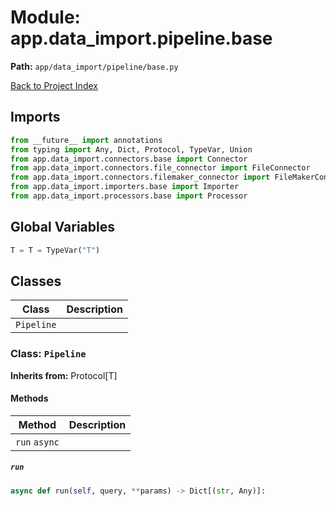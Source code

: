 # Module: app.data_import.pipeline.base

**Path:** `app/data_import/pipeline/base.py`

[Back to Project Index](../../../../index.md)

## Imports
```python
from __future__ import annotations
from typing import Any, Dict, Protocol, TypeVar, Union
from app.data_import.connectors.base import Connector
from app.data_import.connectors.file_connector import FileConnector
from app.data_import.connectors.filemaker_connector import FileMakerConnector
from app.data_import.importers.base import Importer
from app.data_import.processors.base import Processor
```

## Global Variables
```python
T = T = TypeVar("T")
```

## Classes

| Class | Description |
| --- | --- |
| `Pipeline` |  |

### Class: `Pipeline`
**Inherits from:** Protocol[T]

#### Methods

| Method | Description |
| --- | --- |
| `run` `async` |  |

##### `run`
```python
async def run(self, query, **params) -> Dict[(str, Any)]:
```
